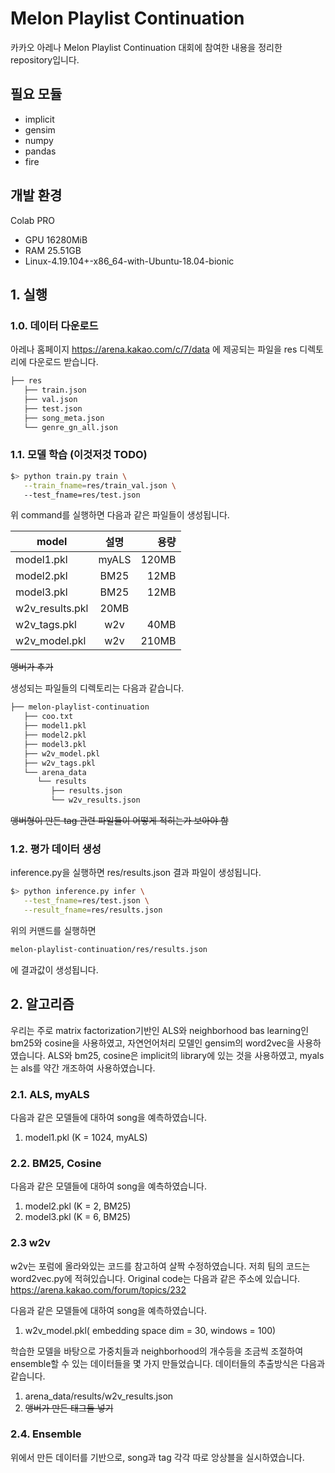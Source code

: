 # Melon Playlist Continuation
카카오 아레나 Melon Playlist Continuation 대회에 참여한 내용을 정리한 repository입니다. 

## 필요 모듈
- implicit
- gensim
- numpy
- pandas
- fire

## 개발 환경
Colab PRO 
- GPU 16280MiB 
- RAM 25.51GB
- Linux-4.19.104+-x86_64-with-Ubuntu-18.04-bionic

## 1. 실행
### 1.0. 데이터 다운로드
아레나 홈페이지 https://arena.kakao.com/c/7/data 에 제공되는 파일을 
res 디렉토리에 다운로드 받습니다. 

```bash
├── res
   ├── train.json
   ├── val.json
   ├── test.json
   ├── song_meta.json
   └── genre_gn_all.json
``` 


### 1.1. 모델 학습 (이것저것 TODO)

```bash
$> python train.py train \
   --train_fname=res/train_val.json \ 
   --test_fname=res/test.json
```
위 command를 실행하면 다음과 같은 파일들이 생성됩니다.

| model | 설명 | 용량 |
|---|:---:|---:|
| model1.pkl | myALS | 120MB |
| model2.pkl | BM25 | 12MB |
| model3.pkl | BM25 | 12MB |
| w2v_results.pkl | 20MB | 
| w2v_tags.pkl | w2v | 40MB |
| w2v_model.pkl | w2v | 210MB | 
~~앵버가 추가~~

생성되는 파일들의 디렉토리는 다음과 같습니다.

```bash
├── melon-playlist-continuation
   ├── coo.txt
   ├── model1.pkl
   ├── model2.pkl
   ├── model3.pkl
   ├── w2v_model.pkl
   ├── w2v_tags.pkl
   └── arena_data
      └── results
         ├── results.json
         └── w2v_results.json
``` 

~~앵버형이 만든 tag 관련 파일들이 어떻게 적히는가 보아야 함~~


### 1.2. 평가 데이터 생성 
inference.py을 실행하면 res/results.json 결과 파일이 생성됩니다.

```bash
$> python inference.py infer \
   --test_fname=res/test.json \
   --result_fname=res/results.json
``` 
위의 커맨드를 실행하면

```bash
melon-playlist-continuation/res/results.json
``` 
에 결과값이 생성됩니다.

## 2. 알고리즘

우리는 주로 matrix factorization기반인 ALS와 neighborhood bas learning인 bm25와 cosine을 사용하였고, 자연언어처리 모델인 gensim의 word2vec을 사용하였습니다.
ALS와 bm25, cosine은 implicit의 library에 있는 것을 사용하였고, myals는 als를 약간 개조하여 사용하였습니다.

### 2.1. ALS, myALS

다음과 같은 모델들에 대하여 song을 예측하였습니다.
1. model1.pkl (K = 1024, myALS)

### 2.2. BM25, Cosine

다음과 같은 모델들에 대하여 song을 예측하였습니다.
1. model2.pkl (K = 2, BM25)
2. model3.pkl (K = 6, BM25)

### 2.3 w2v

w2v는 포럼에 올라와있는 코드를 참고하여 살짝 수정하였습니다. 
저희 팀의 코드는 word2vec.py에 적혀있습니다.
Original code는 다음과 같은 주소에 있습니다.
https://arena.kakao.com/forum/topics/232

다음과 같은 모델들에 대하여 song을 예측하였습니다.
1. w2v_model.pkl( embedding space dim = 30, windows = 100)

학습한 모델을 바탕으로 가중치들과 neighborhood의 개수등을 조금씩 조절하여 ensemble할 수 있는 데이터들을 몇 가지 만들었습니다.
데이터들의 추출방식은 다음과 같습니다.
1. arena_data/results/w2v_results.json
2. ~~앵버가 만든 태그들 넣기~~


### 2.4. Ensemble

위에서 만든 데이터를 기반으로, song과 tag 각각 따로 앙상블을 실시하였습니다.
